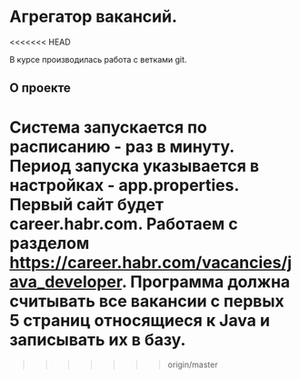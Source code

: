 # Агрегатор вакансий.
<<<<<<< HEAD

В курсе производилась работа с ветками git.

## О проекте

Система запускается по расписанию - раз в минуту.  Период запуска указывается в настройках - app.properties.
Первый сайт будет career.habr.com. Работаем с разделом https://career.habr.com/vacancies/java_developer.  Программа 
должна считывать все вакансии c первых 5 страниц относящиеся к Java и записывать их в базу.
=======
>>>>>>> origin/master
